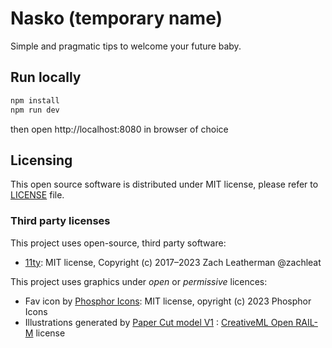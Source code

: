# Nasko (temporary name)

Simple and pragmatic tips to welcome your future baby.

## Run locally

```bash
npm install
npm run dev
```

then open http://localhost:8080 in browser of choice

## Licensing

This open source software is distributed under MIT license, please refer to [LICENSE](LICENSE) file.

### Third party licenses

This project uses open-source, third party software:

- [11ty](https://github.com/11ty/eleventy/): MIT license, Copyright (c) 2017–2023 Zach Leatherman @zachleat

This project uses graphics under _open_ or _permissive_ licences:

- Fav icon by [Phosphor Icons](https://github.com/phosphor-icons/core/blob/main/LICENSE): MIT license, opyright (c) 2023 Phosphor Icons
- Illustrations generated by [Paper Cut model V1](https://huggingface.co/Fictiverse/Stable_Diffusion_PaperCut_Model) : [CreativeML Open RAIL-M](https://huggingface.co/spaces/CompVis/stable-diffusion-license) license
